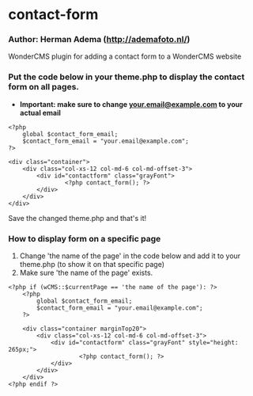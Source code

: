 # contact-form
### Author: Herman Adema (http://ademafoto.nl/)
WonderCMS plugin for adding a contact form to a WonderCMS website


### Put the code below in your theme.php to display the contact form on all pages.
 - **Important: make sure to change your.email@example.com to your actual email**

```
<?php
	global $contact_form_email;
	$contact_form_email = "your.email@example.com";
?>

<div class="container">
	<div class="col-xs-12 col-md-6 col-md-offset-3">
		<div id="contactform" class="grayFont">
       		  	<?php contact_form(); ?>
		</div>
	</div>
</div>
```
Save the changed theme.php and that's it!


### How to display form on a specific page
1. Change 'the name of the page' in the code below and add it to your theme.php (to show it on that specific page)
2. Make sure 'the name of the page' exists.

```
<?php if (wCMS::$currentPage == 'the name of the page'): ?>
	<?php
		global $contact_form_email;
		$contact_form_email = "your.email@example.com";
	?>

	<div class="container marginTop20">
		<div class="col-xs-12 col-md-6 col-md-offset-3">
			<div id="contactform" class="grayFont" style="height: 265px;">
         		  	<?php contact_form(); ?>
			</div>
		</div>
	</div>
<?php endif ?>
```
